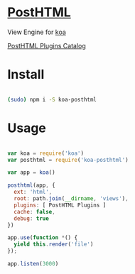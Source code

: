 # [PostHTML](https://github.com/posthtml/posthtml)
View Engine for [koa](koajs.com)

[PostHTML Plugins Catalog](https://maltsev.github.io/posthtml-plugins/)

# Install

```bash

(sudo) npm i -S koa-posthtml
```

# Usage

```javascript

var koa = require('koa')
var posthtml = require('koa-posthtml')

var app = koa()

posthtml(app, {
  ext: 'html',
  root: path.join(__dirname, 'views'),
  plugins: [ PostHTML Plugins ]
  cache: false,
  debug: true
})

app.use(function *() {
  yield this.render('file')
});

app.listen(3000)
```
